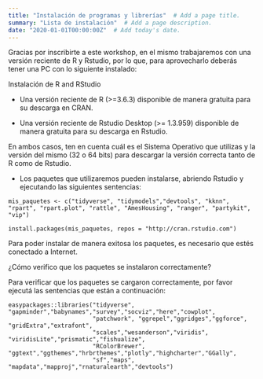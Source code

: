 ```yaml
---
title: "Instalación de programas y librerías"  # Add a page title.
summary: "Lista de instalación"  # Add a page description.
date: "2020-01-01T00:00:00Z"  # Add today's date.
---
```


Gracias por inscribirte a este workshop, en el mismo trabajaremos con una versión reciente de R y Rstudio, por lo que, para aprovecharlo deberás tener una PC con lo siguiente instalado:

Instalación de R and RStudio

* Una versión reciente de R (>=3.6.3) disponible de manera gratuita para su descarga en CRAN.

* Una versión reciente de Rstudio Desktop (>= 1.3.959) disponible de manera gratuita para su descarga en Rstudio.

En ambos casos, ten en cuenta cuál es el Sistema Operativo que utilizas y la versión del mismo (32 o 64 bits) para descargar la versión correcta tanto de R como de Rstudio.

* Los paquetes que utilizaremos pueden instalarse, abriendo Rstudio y ejecutando las siguientes sentencias:

```{r eval=FALSE}
mis_paquetes <- c("tidyverse", "tidymodels","devtools", "kknn", "rpart", "rpart.plot", "rattle", "AmesHousing", "ranger", "partykit", "vip")

install.packages(mis_paquetes, repos = "http://cran.rstudio.com")
```


Para poder instalar de manera exitosa los paquetes, es necesario que estés conectado a Internet.

¿Cómo verifico que los paquetes se instalaron correctamente?

Para verificar que los paquetes se cargaron correctamente, por favor ejecutá las sentencias que están a continuación:

```{r eval=FALSE}
easypackages::libraries("tidyverse", "gapminder","babynames","survey","socviz","here","cowplot", 
                        "patchwork", "ggrepel","ggridges","ggforce", "gridExtra","extrafont",
                        "scales","wesanderson","viridis", "viridisLite","prismatic","fishualize",
                        "RColorBrewer", "ggtext","ggthemes","hrbrthemes","plotly","highcharter","GGally",
                        "sf","maps", "mapdata","mapproj","rnaturalearth","devtools")
```

